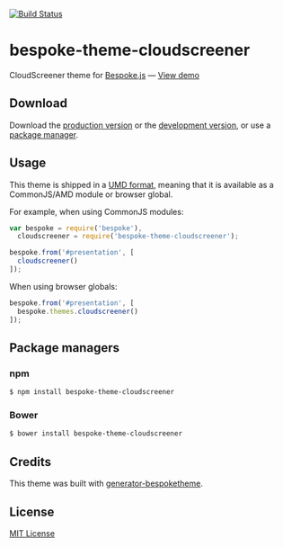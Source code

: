 [![Build Status](https://secure.travis-ci.org/cloudscreener/bespoke-theme-cloudscreener.png?branch=master)](https://travis-ci.org/cloudscreener/bespoke-theme-cloudscreener)

# bespoke-theme-cloudscreener

CloudScreener theme for [Bespoke.js](http://markdalgleish.com/projects/bespoke.js) &mdash; [View demo](http://cloudscreener.github.io/bespoke-theme-cloudscreener)

## Download

Download the [production version][min] or the [development version][max], or use a [package manager](#package-managers).

[min]: https://raw.github.com/cloudscreener/bespoke-theme-cloudscreener/master/dist/bespoke-theme-cloudscreener.min.js
[max]: https://raw.github.com/cloudscreener/bespoke-theme-cloudscreener/master/dist/bespoke-theme-cloudscreener.js

## Usage

This theme is shipped in a [UMD format](https://github.com/umdjs/umd), meaning that it is available as a CommonJS/AMD module or browser global.

For example, when using CommonJS modules:

```js
var bespoke = require('bespoke'),
  cloudscreener = require('bespoke-theme-cloudscreener');

bespoke.from('#presentation', [
  cloudscreener()
]);
```

When using browser globals:

```js
bespoke.from('#presentation', [
  bespoke.themes.cloudscreener()
]);
```

## Package managers

### npm

```bash
$ npm install bespoke-theme-cloudscreener
```

### Bower

```bash
$ bower install bespoke-theme-cloudscreener
```

## Credits

This theme was built with [generator-bespoketheme](https://github.com/markdalgleish/generator-bespoketheme).

## License

[MIT License](http://en.wikipedia.org/wiki/MIT_License)
